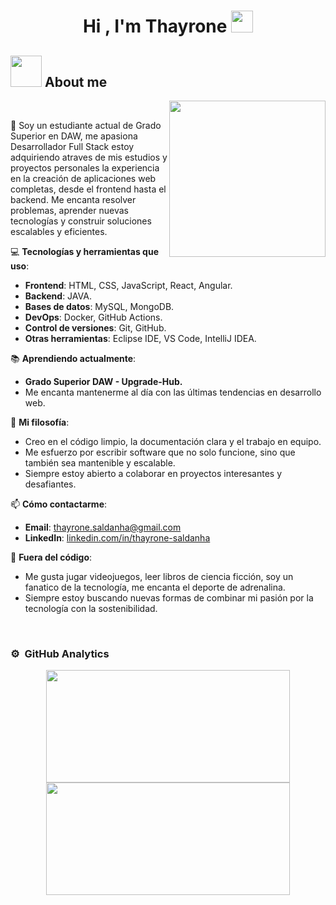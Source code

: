 <h1 align="center">Hi , I'm Thayrone <img src="https://media.giphy.com/media/hvRJCLFzcasrR4ia7z/giphy.gif" width="35"></h1>

## <picture><img src = "https://github.com/7oSkaaa/7oSkaaa/blob/main/Images/about_me.gif?raw=true" width = 50px></picture> About me

<picture> <img align="right" src="https://github.com/7oSkaaa/7oSkaaa/blob/main/Images/Right_Side.gif?raw=true" width = 250px></picture>

<br>

<p>👋 Soy un estudiante actual de Grado Superior en DAW, me apasiona Desarrollador Full Stack estoy adquiriendo atraves de mis estudios y proyectos personales la experiencia en la creación de aplicaciones web completas, desde el frontend hasta el backend. Me encanta resolver problemas, aprender nuevas tecnologías y construir soluciones escalables y eficientes. </p>

💻 **Tecnologías y herramientas que uso**:
- **Frontend**: HTML, CSS, JavaScript, React, Angular.
- **Backend**: JAVA.
- **Bases de datos**: MySQL, MongoDB.
- **DevOps**: Docker, GitHub Actions.
- **Control de versiones**: Git, GitHub.
- **Otras herramientas**: Eclipse IDE, VS Code, IntelliJ IDEA.

📚 **Aprendiendo actualmente**:
- **Grado Superior DAW - Upgrade-Hub.**
- Me encanta mantenerme al día con las últimas tendencias en desarrollo web.

🌟 **Mi filosofía**:
- Creo en el código limpio, la documentación clara y el trabajo en equipo.
- Me esfuerzo por escribir software que no solo funcione, sino que también sea mantenible y escalable.
- Siempre estoy abierto a colaborar en proyectos interesantes y desafiantes.

📫 **Cómo contactarme**:
- **Email**: thayrone.saldanha@gmail.com
- **LinkedIn**: [linkedin.com/in/thayrone-saldanha](https://www.linkedin.com/in/thayrone-saldanha-alves-999784b9/)

🌈 **Fuera del código**:
- Me gusta jugar videojuegos, leer libros de ciencia ficción, soy un fanatico de la tecnología, me encanta el deporte de adrenalina.
- Siempre estoy buscando nuevas formas de combinar mi pasión por la tecnología con la sostenibilidad.
<br>

### ⚙️ &nbsp;GitHub Analytics

<p align="center">
<a href="[https://github.com/ThayroneSal">
  <img height="180em" width= "390em" src="https://github-readme-stats-eight-theta.vercel.app/api?username=ThayroneSal&show_icons=true&theme=algolia&include_all_commits=true&count_private=true"/>
  <img height="180em" width= "390em" src="https://github-readme-stats-eight-theta.vercel.app/api/top-langs/?username=ThayroneSal&layout=compact&langs_count=8&theme=algolia"/>
</a>
</p>

